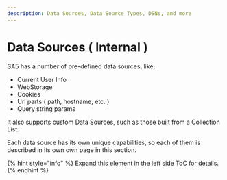 ```yaml
---
description: Data Sources, Data Source Types, DSNs, and more
---
```


# Data Sources ( Internal )

SA5 has a number of pre-defined data sources, like;

* Current User Info
* WebStorage
* Cookies
* Url parts ( path, hostname, etc. )
* Query string params&#x20;

It also supports custom Data Sources, such as those built from a Collection List.&#x20;

Each data source has its own unique capabilities, so each of them is described in its own own page in this section.&#x20;

{% hint style="info" %}
Expand this element in the left side ToC for details.
{% endhint %}
